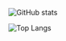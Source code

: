 ![GitHub stats](https://github-readme-stats.vercel.app/api?username=ardhii-m&show_icons=true&theme=nord)

![Top Langs](https://github-readme-stats.vercel.app/api/top-langs/?username=ardhii-m&layout=compact&theme=nord)
